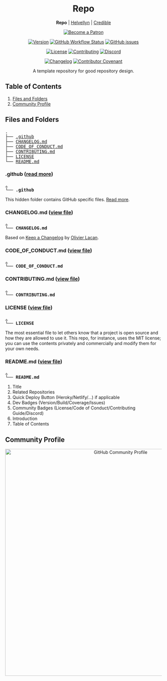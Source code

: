 <h1 id="repo" align="center">Repo</h1>

<p align="center"><strong>Repo</strong> | <a href="https://github.com/thombruce/helvellyn">Helvellyn</a> | <a href="https://github.com/thombruce/credible">Credible</a></p>

<p align="center"><a href="https://www.patreon.com/thombruce"><img src="https://c5.patreon.com/external/logo/become_a_patron_button.png" alt="Become a Patron"></a></p>

<p align="center"><a href="https://github.com/thombruce/repo/releases"><img alt="Version" src="https://img.shields.io/github/v/tag/thombruce/repo?label=version"></a>
<a href="https://github.com/thombruce/repo/actions"><img src="https://img.shields.io/github/workflow/status/thombruce/repo/CI?logo=github" alt="GitHub Workflow Status"></a>
<a href="https://github.com/thombruce/repo/issues"><img src="https://img.shields.io/github/issues-raw/thombruce/repo?logo=github" alt="GitHub issues"></a></p>

<p align="center"><a href="LICENSE"><img src="https://img.shields.io/badge/license-MIT-green.svg" alt="License"></a>
<a href="CONTRIBUTING.md"><img src="https://img.shields.io/badge/contributions-welcome-blue.svg" alt="Contributing"></a>
<a href="https://discord.gg/TeBygKr"><img src="https://img.shields.io/discord/697123984231366716?color=7289da&amp;label=chat&amp;logo=discord" alt="Discord"></a></p>

<p align="center"><a href="CHANGELOG.md"><img src="https://img.shields.io/badge/Keep%20a%20Changelog-v1.1.0%20adopted-red.svg" alt="Changelog"></a>
<a href="CODE_OF_CONDUCT.md"><img src="https://img.shields.io/badge/Contributor%20Covenant-v1.4%20adopted-ff69b4.svg" alt="Contributor Covenant"></a></p>

<p align="center">A template repository for good repository design.</p>

## Table of Contents

1. [Files and Folders](#files-and-folders)
2. [Community Profile](#community-profile)


## Files and Folders

<pre>
.
├── <a href="#github" title=".github">.github</a>
├── <a href="#changelogmd" title="CHANGELOG.md">CHANGELOG.md</a>
├── <a href="#code_of_conductmd" title="CODE_OF_CONDUCT.md">CODE_OF_CONDUCT.md</a>
├── <a href="#contributingmd" title="CONTRIBUTING.md">CONTRIBUTING.md</a>
├── <a href="#license" title="LICENSE">LICENSE</a>
└── <a href="#readmemd" title="README.md">README.md</a>
</pre>

### .github ([read more](.github/.GITHUB.md#github))

<pre>
<a href="#files-and-folders" title="Files and Folders">.</a>
└── <strong>.github</strong>
</pre>

This hidden folder contains GitHub specific files. [Read more](.github/.GITHUB.md#github).

### CHANGELOG.md ([view file](CHANGELOG.md))

<pre>
<a href="#files-and-folders" title="Files and Folders">.</a>
└── <strong>CHANGELOG.md</strong>
</pre>

Based on [Keep a Changelog](https://keepachangelog.com/en/1.0.0/) by [Olivier Lacan](https://github.com/olivierlacan).

### CODE_OF_CONDUCT.md ([view file](CODE_OF_CONDUCT.md))

<pre>
<a href="#files-and-folders" title="Files and Folders">.</a>
└── <strong>CODE_OF_CONDUCT.md</strong>
</pre>

### CONTRIBUTING.md ([view file](CONTRIBUTING.md))

<pre>
<a href="#files-and-folders" title="Files and Folders">.</a>
└── <strong>CONTRIBUTING.md</strong>
</pre>

### LICENSE ([view file](LICENSE))

<pre>
<a href="#files-and-folders" title="Files and Folders">.</a>
└── <strong>LICENSE</strong>
</pre>

The most essential file to let others know that a project is open source and how they are allowed to use it. This repo, for instance, uses the MIT license; you can use the contents privately and commercially and modify them for your own needs.

### README.md ([view file](README.md))

<pre>
<a href="#files-and-folders" title="Files and Folders">.</a>
└── <strong>README.md</strong>
</pre>

1. Title
2. Related Repositories
3. Quick Deploy Button (Heroky/Netlify/...) if applicable
4. Dev Badges (Version/Build/Coverage/Issues)
5. Community Badges (License/Code of Conduct/Contributing Guide/Discord)
6. Introduction
7. Table of Contents

## Community Profile

<p align="center"><a href="https://github.com/thombruce/repo/community"><img src="https://i.imgur.com/3X0HzD6.png" title="GitHub Community Profile" width="727" width="391" /></a></p>

